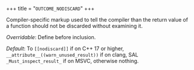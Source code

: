 +++
title = "`OUTCOME_NODISCARD`"
+++

Compiler-specific markup used to tell the compiler than the return value of a function should not be discarded without examining it.

*Overridable*: Define before inclusion.

*Default*: To `[[nodiscard]]` if on C++ 17 or higher, `__attribute__((warn_unused_result))` if on clang, SAL `_Must_inspect_result_` if on MSVC, otherwise nothing.
